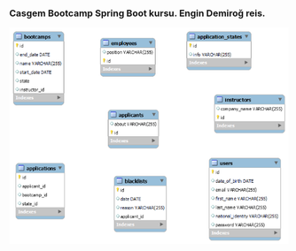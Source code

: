### Casgem Bootcamp Spring Boot kursu. Engin Demiroğ reis.

![MySQL Database Diagram](Casgem_Bootcamp_Database_Diagram.png "MySQL Database Diagram")
